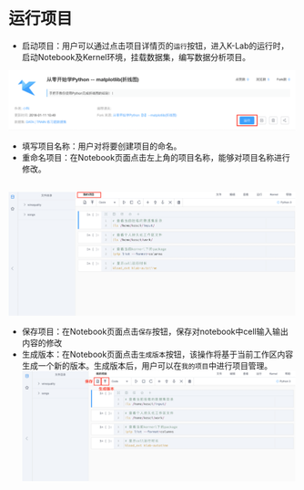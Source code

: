 # 运行项目

* 启动项目：用户可以通过点击项目详情页的`运行`按钮，进入K-Lab的运行时，启动Notebook及Kernel环境，挂载数据集，编写数据分析项目。

 ![image description](/image/项目运行.png)
* 填写项目名称：用户对将要创建项目的命名。
* 重命名项目：在Notebook页面点击左上角的项目名称，能够对项目名称进行修改。

  ![image description](/image/运行时-修改项目名称.png)
* 保存项目：在Notebook页面点击`保存`按钮，保存对notebook中cell输入输出内容的修改
* 生成版本：在Notebook页面点击`生成版本`按钮，该操作将基于当前工作区内容生成一个新的版本。生成版本后，用户可以在`我的项目`中进行项目管理。
  
  ![image description](/image/运行时-生成版本.png)
